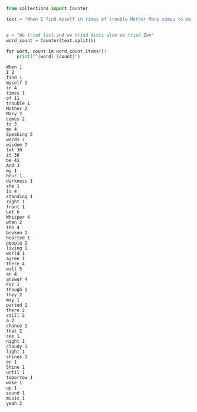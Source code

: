 ---
---

```python
from collections import Counter

text = "When I find myself in times of trouble Mother Mary comes to me Speaking words of wisdom let it be And in my hour of darkness she is standing right in front of me Speaking words of wisdom let it be Let it be let it be let it be let it be Whisper words of wisdom let it be And when the broken hearted people living in the world agree There will be an answer let it be For though they may be parted there is still a chance that they will see There will be an answer let it be Let it be let it be let it be let it be There will be an answer let it be Let it be let it be let it be let it be Whisper words of wisdom let it be Let it be let it be let it be let it be Whisper words of wisdom let it be And when the night is cloudy there is still a light that shines on me Shine until tomorrow let it be I wake up to the sound of music Mother Mary comes to me Speaking words of wisdom let it be Let it be let it be let it be yeah let it be There will be an answer let it be Let it be let it be let it be yeah let it be Whisper words of wisdom let it be"


s = "We tried list and we tried dicts also we tried Zen"
word_count = Counter(text.split())

for word, count in word_count.items():
    print(f"{word} {count}")
```

    When 1
    I 2
    find 1
    myself 1
    in 4
    times 1
    of 11
    trouble 1
    Mother 2
    Mary 2
    comes 2
    to 3
    me 4
    Speaking 3
    words 7
    wisdom 7
    let 30
    it 36
    be 41
    And 3
    my 1
    hour 1
    darkness 1
    she 1
    is 4
    standing 1
    right 1
    front 1
    Let 6
    Whisper 4
    when 2
    the 4
    broken 1
    hearted 1
    people 1
    living 1
    world 1
    agree 1
    There 4
    will 5
    an 4
    answer 4
    For 1
    though 1
    they 2
    may 1
    parted 1
    there 2
    still 2
    a 2
    chance 1
    that 2
    see 1
    night 1
    cloudy 1
    light 1
    shines 1
    on 1
    Shine 1
    until 1
    tomorrow 1
    wake 1
    up 1
    sound 1
    music 1
    yeah 2



```python

```
